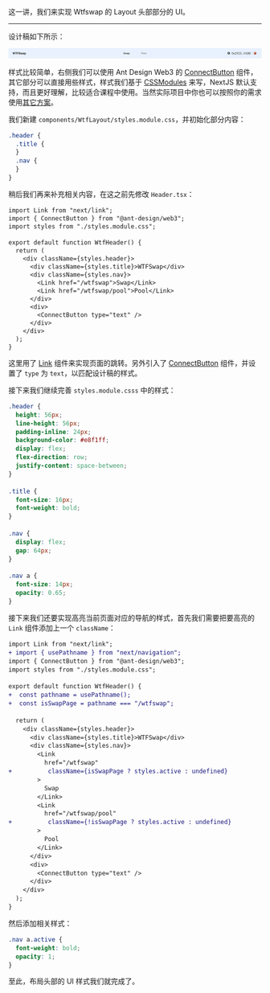 这一讲，我们来实现 Wtfswap 的 Layout 头部部分的 UI。

---

设计稿如下所示：

![headui](./img/ui.png)

样式比较简单，右侧我们可以使用 Ant Design Web3 的 [ConnectButton](https://web3.ant.design/components/connect-button) 组件，其它部分可以直接用些样式，样式我们基于 [CSSModules](https://nextjs.org/docs/app/building-your-application/styling/css-modules#css-modules) 来写，NextJS 默认支持，而且更好理解，比较适合课程中使用。当然实际项目中你也可以按照你的需求使用[其它方案](https://nextjs.org/docs/app/building-your-application/styling)。

我们新建 `components/WtfLayout/styles.module.css`，并初始化部分内容：

```css
.header {
  .title {
  }
  .nav {
  }
}
```

稍后我们再来补充相关内容，在这之前先修改 `Header.tsx`：

```tsx
import Link from "next/link";
import { ConnectButton } from "@ant-design/web3";
import styles from "./styles.module.css";

export default function WtfHeader() {
  return (
    <div className={styles.header}>
      <div className={styles.title}>WTFSwap</div>
      <div className={styles.nav}>
        <Link href="/wtfswap">Swap</Link>
        <Link href="/wtfswap/pool">Pool</Link>
      </div>
      <div>
        <ConnectButton type="text" />
      </div>
    </div>
  );
}
```

这里用了 [Link](https://nextjs.org/learn-pages-router/basics/navigate-between-pages/link-component) 组件来实现页面的跳转。另外引入了 [ConnectButton](https://web3.ant.design/components/connect-button) 组件，并设置了 `type` 为 `text`，以匹配设计稿的样式。

接下来我们继续完善 `styles.module.csss` 中的样式：

```css
.header {
  height: 56px;
  line-height: 56px;
  padding-inline: 24px;
  background-color: #e8f1ff;
  display: flex;
  flex-direction: row;
  justify-content: space-between;
}

.title {
  font-size: 16px;
  font-weight: bold;
}

.nav {
  display: flex;
  gap: 64px;
}

.nav a {
  font-size: 14px;
  opacity: 0.65;
}
```

接下来我们还要实现高亮当前页面对应的导航的样式，首先我们需要把要高亮的 `Link` 组件添加上一个 `className`：

```diff
import Link from "next/link";
+ import { usePathname } from "next/navigation";
import { ConnectButton } from "@ant-design/web3";
import styles from "./styles.module.css";

export default function WtfHeader() {
+  const pathname = usePathname();
+  const isSwapPage = pathname === "/wtfswap";

  return (
    <div className={styles.header}>
      <div className={styles.title}>WTFSwap</div>
      <div className={styles.nav}>
        <Link
          href="/wtfswap"
+          className={isSwapPage ? styles.active : undefined}
        >
          Swap
        </Link>
        <Link
          href="/wtfswap/pool"
+          className={!isSwapPage ? styles.active : undefined}
        >
          Pool
        </Link>
      </div>
      <div>
        <ConnectButton type="text" />
      </div>
    </div>
  );
}
```

然后添加相关样式：

```css
.nav a.active {
  font-weight: bold;
  opacity: 1;
}
```

至此，布局头部的 UI 样式我们就完成了。
